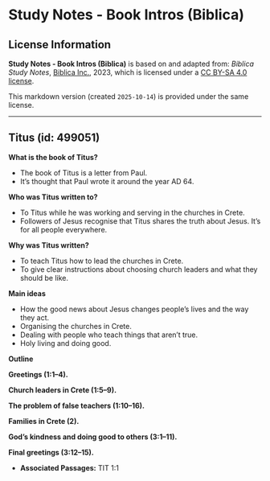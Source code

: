 # Study Notes - Book Intros (Biblica)

## License Information

**Study Notes - Book Intros (Biblica)** is based on and adapted from: _Biblica Study Notes_, [Biblica Inc.](https://www.biblica.com/), 2023, which is licensed under a [CC BY-SA 4.0 license](https://creativecommons.org/licenses/by-sa/4.0/legalcode.en).

This markdown version (created `2025-10-14`) is provided under the same license.



--------------------------------

## Titus (id: 499051)

**What is the book of Titus?**

* The book of Titus is a letter from Paul.
* It’s thought that Paul wrote it around the year AD 64\.

**Who was Titus written to?**

* To Titus while he was working and serving in the churches in Crete.
* Followers of Jesus recognise that Titus shares the truth about Jesus. It’s for all people everywhere.

**Why was Titus written?**

* To teach Titus how to lead the churches in Crete.
* To give clear instructions about choosing church leaders and what they should be like.

**Main ideas**

* How the good news about Jesus changes people’s lives and the way they act.
* Organising the churches in Crete.
* Dealing with people who teach things that aren’t true.
* Holy living and doing good.

**Outline**

**Greetings (1:1–4\).**

**Church leaders in Crete (1:5–9\).**

**The problem of false teachers (1:10–16\).**

**Families in Crete (2\).**

**God’s kindness and doing good to others (3:1–11\).**

**Final greetings (3:12–15\).**

* **Associated Passages:** TIT 1:1

